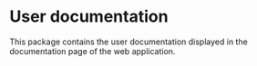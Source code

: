 # User documentation

This package contains the user documentation displayed in the documentation page of the web application.


